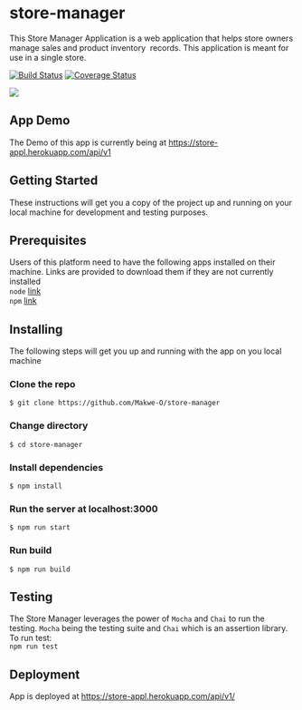 # store-manager
This Store Manager Application is a web application that helps store owners manage sales and product inventory  records. This application is meant for use in a single store. 

[![Build Status](https://travis-ci.org/Makwe-O/store-manager.svg?branch=ft-get-specific-sale-record-endpoint-%23161282767)](https://travis-ci.org/Makwe-O/store-manager)
[![Coverage Status](https://coveralls.io/repos/github/Makwe-O/store-manager/badge.svg?branch=challenge-3)](https://coveralls.io/github/Makwe-O/store-manager?branch=challenge-3)

<a href="https://codeclimate.com/github/Makwe-O/store-manager/maintainability"><img src="https://api.codeclimate.com/v1/badges/6d93e8460979157b28a8/maintainability" /></a>

## App Demo
The Demo of this app is currently being at https://store-appl.herokuapp.com/api/v1
## Getting Started
These instructions will get you a copy of the project up and running on your local machine for development and testing purposes. 
## Prerequisites
Users of this platform need to have the following apps installed on their machine. Links are provided to download them if they are not currently installed   
`node` [link](https://nodejs.org/en/download/)   
`npm` [link](https://www.npmjs.com/get-npm)  
## Installing
The following steps will get you up and running with the app on you local machine   
### Clone the repo   
`$ git clone https://github.com/Makwe-O/store-manager `  
### Change directory
`$ cd store-manager`
### Install dependencies
`$ npm install`
### Run the server at localhost:3000
`$ npm run start`
### Run build
`$ npm run build`
## Testing
The Store Manager leverages the power of `Mocha` and `Chai` to run the testing. `Mocha` being the testing suite and `Chai` which is an assertion library. To run test:   
`npm run test`
## Deployment
App is deployed at https://store-appl.herokuapp.com/api/v1/
